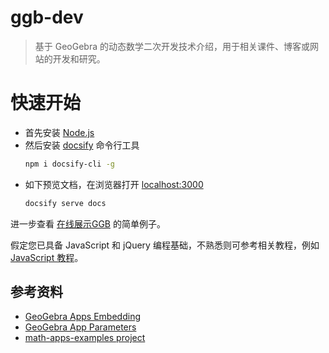 # ggb-dev

> 基于 GeoGebra 的动态数学二次开发技术介绍，用于相关课件、博客或网站的开发和研究。

# 快速开始

- 首先安装 [Node.js][node]
- 然后安装 [docsify][docsify] 命令行工具
  ```bash
  npm i docsify-cli -g
  ```
- 如下预览文档，在浏览器打开 [localhost:3000](http://localhost:3000)
  ```bash
  docsify serve docs
  ```

进一步查看 [在线展示GGB](hello_ggb.md) 的简单例子。

假定您已具备 JavaScript 和 jQuery 编程基础，不熟悉则可参考相关教程，例如 [JavaScript 教程][school_js]。


## 参考资料

- [GeoGebra Apps Embedding](https://wiki.geogebra.org/en/Reference:GeoGebra_Apps_Embedding)
- [GeoGebra App Parameters](https://wiki.geogebra.org/en/Reference:GeoGebra_App_Parameters)
- [math-apps-examples project](https://github.com/geogebra/math-apps-examples)

[node]: http://nodejs.cn/download/
[docsify]: https://docsify.js.org/#/zh-cn/quickstart
[school_js]: https://www.w3school.com.cn/web/web_javascript.asp
